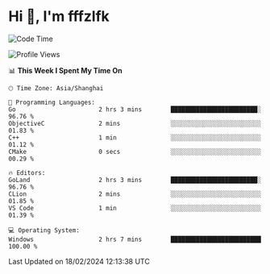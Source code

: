# Hi 👋, I'm fffzlfk

<!--START_SECTION:waka-->
![Code Time](http://img.shields.io/badge/Code%20Time-656%20hrs%2037%20mins-blue)

![Profile Views](http://img.shields.io/badge/Profile%20Views-0-blue)

📊 **This Week I Spent My Time On** 

```text
🕑︎ Time Zone: Asia/Shanghai

💬 Programming Languages: 
Go                       2 hrs 3 mins        ████████████████████████░   96.76 % 
ObjectiveC               2 mins              ░░░░░░░░░░░░░░░░░░░░░░░░░   01.83 % 
C++                      1 min               ░░░░░░░░░░░░░░░░░░░░░░░░░   01.12 % 
CMake                    0 secs              ░░░░░░░░░░░░░░░░░░░░░░░░░   00.29 % 

🔥 Editors: 
GoLand                   2 hrs 3 mins        ████████████████████████░   96.76 % 
CLion                    2 mins              ░░░░░░░░░░░░░░░░░░░░░░░░░   01.85 % 
VS Code                  1 min               ░░░░░░░░░░░░░░░░░░░░░░░░░   01.39 % 

💻 Operating System: 
Windows                  2 hrs 7 mins        █████████████████████████   100.00 % 
```


 Last Updated on 18/02/2024 12:13:38 UTC
<!--END_SECTION:waka-->
